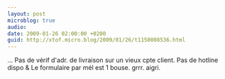 ```yaml
---
layout: post
microblog: true
audio: 
date: 2009-01-26 02:00:00 +0200
guid: http://xtof.micro.blog/2009/01/26/t1150008536.html
---
```

... Pas de vérif d'adr. de livraison sur un vieux cpte client. Pas de hotline dispo &amp; Le formulaire par mél est 1 bouse. grrr.  aigri.
